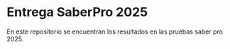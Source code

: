 # Entrega SaberPro 2025
En este repositorio se encuentran los resultados en las pruebas saber pro 2025.


